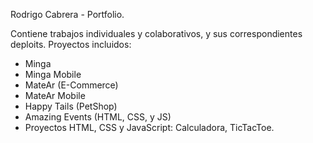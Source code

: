 Rodrigo Cabrera - Portfolio.

Contiene trabajos individuales y colaborativos, y sus correspondientes deploits.
Proyectos incluidos: 
* Minga
* Minga Mobile
* MateAr (E-Commerce)
* MateAr Mobile 
* Happy Tails (PetShop)
* Amazing Events (HTML, CSS, y JS)
* Proyectos HTML, CSS y JavaScript: Calculadora, TicTacToe.
